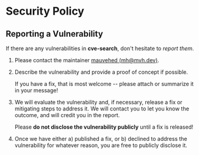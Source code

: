 # Security Policy

## Reporting a Vulnerability

If there are any vulnerabilities in **cve-search**, don't hesitate to _report them_.

1. Please contact the maintainer [mauvehed (mh@mvh.dev)](mailto:mh@mvh.dev).
2. Describe the vulnerability and provide a proof of concept if possible.

   If you have a fix, that is most welcome -- please attach or summarize it in your message!

3. We will evaluate the vulnerability and, if necessary, release a fix or mitigating steps to address it. We will contact you to let you know the outcome, and will credit you in the report.

   Please **do not disclose the vulnerability publicly** until a fix is released!

4. Once we have either a) published a fix, or b) declined to address the vulnerability for whatever reason, you are free to publicly disclose it.
